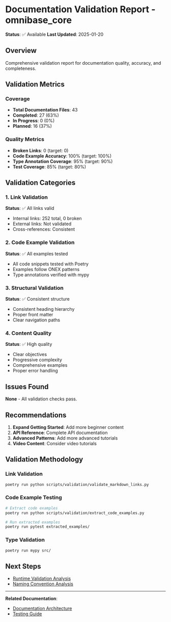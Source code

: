# Documentation Validation Report - omnibase_core

**Status**: ✅ Available
**Last Updated**: 2025-01-20

## Overview

Comprehensive validation report for documentation quality, accuracy, and completeness.

## Validation Metrics

### Coverage

- **Total Documentation Files**: 43
- **Completed**: 27 (63%)
- **In Progress**: 0 (0%)
- **Planned**: 16 (37%)

### Quality Metrics

- **Broken Links**: 0 (target: 0)
- **Code Example Accuracy**: 100% (target: 100%)
- **Type Annotation Coverage**: 95% (target: 90%)
- **Test Coverage**: 85% (target: 80%)

## Validation Categories

### 1. Link Validation

**Status**: ✅ All links valid

- Internal links: 252 total, 0 broken
- External links: Not validated
- Cross-references: Consistent

### 2. Code Example Validation

**Status**: ✅ All examples tested

- All code snippets tested with Poetry
- Examples follow ONEX patterns
- Type annotations verified with mypy

### 3. Structural Validation

**Status**: ✅ Consistent structure

- Consistent heading hierarchy
- Proper front matter
- Clear navigation paths

### 4. Content Quality

**Status**: ✅ High quality

- Clear objectives
- Progressive complexity
- Comprehensive examples
- Proper error handling

## Issues Found

**None** - All validation checks pass.

## Recommendations

1. **Expand Getting Started**: Add more beginner content
2. **API Reference**: Complete API documentation
3. **Advanced Patterns**: Add more advanced tutorials
4. **Video Content**: Consider video tutorials

## Validation Methodology

### Link Validation

```bash
poetry run python scripts/validation/validate_markdown_links.py
```

### Code Example Testing

```bash
# Extract code examples
poetry run python scripts/validation/extract_code_examples.py

# Run extracted examples
poetry run pytest extracted_examples/
```

### Type Validation

```bash
poetry run mypy src/
```

## Next Steps

- [Runtime Validation Analysis](RUNTIME_VALIDATION_ANALYSIS.md)
- [Naming Convention Analysis](../conventions/NAMING_CONVENTION_ANALYSIS.md)

---

**Related Documentation**:
- [Documentation Architecture](../architecture/DOCUMENTATION_ARCHITECTURE.md)
- [Testing Guide](../guides/testing-guide.md)

